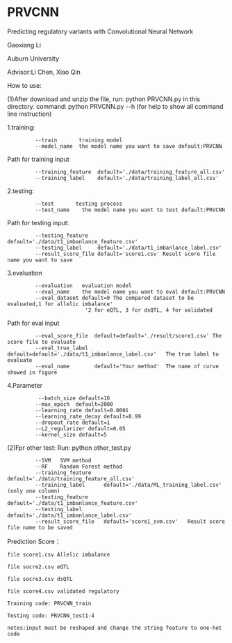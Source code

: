 # PRVCNN
Predicting regulatory variants with Convolutional Neural Network

Gaoxiang Li

Auburn University

Advisor:Li Chen, Xiao Qin 

How to use:

(1)After download and unzip the file,  run:   python PRVCNN.py   in this directory.
command:  python PRVCNN.py --h (for help to show all command line instruction)

1.training: 

             --train       training model
             --model_name  the model name you want to save default:PRVCNN
             
   Path for training input
   
             --training_feature  default='./data/training_feature_all.csv'
             --training_label    default='./data/training_label_all.csv'

2.testing:   

             --test       testing process
             --test_name    the model name you want to test default:PRVCNN
             
   Path for testing input:
   
             --testing_feature   default='./data/t1_imbanlance_feature.csv'
             --testing_label     default='./data/t1_imbanlance_label.csv'
             --result_score_file default='score1.csv' Result score file name you want to save
             
3.evaluation 

             --evaluation   evaluation model
             --eval_name    the model name you want to eval default:PRVCNN
             --eval_dataset default=0 The compared dataset to be evaluated,1 for allelic imbalance'
                             '2 for eQTL, 3 for dsQTL, 4 for validated
                             
  Path for eval input
  
             --eval_score_file  default=default='./result/score1.csv' The score file to evaluate
             --eval_true_label  default=default='./data/t1_imbanlance_label.csv'   The true label to evaluate
             --eval_name        default='Your method'  The name of curve showed in figure
             
4.Parameter  

              --batch_size default=16
             --max_epoch  default=2000
             --learning_rate default=0.0001
             --learning_rate_decay default=0.99
             --dropout_rate default=1
             --L2_regularizer default=0.05
             --kernel_size default=5


(2)Fpr other test:
Run: python other_test.py

             --SVM   SVM method
             --RF    Random Forest method
             --training_feature    default='./data/training_feature_all.csv'
             --training_label      default='./data/ML_training_label.csv'    (only one column)
             --testing_feature     default='./data/t1_imbanlance_feature.csv'
             --testing_label       default='./data/t1_imbanlance_label.csv'
             --result_score_file   default='score1_svm.csv'   Result score file name to be saved

Prediction Score：

    file score1.csv Allelic imbalance

    file socre2.csv eQTL

    file socre3.csv dsQTL

    file score4.csv validated regulatory

    Training code: PRVCNN_train

    Testing code: PRVCNN_test1-4

    notes:input must be reshaped and change the string feature to one-hot code


